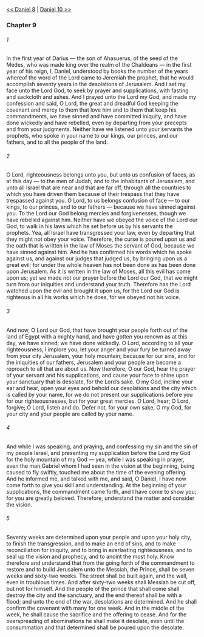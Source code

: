 [<< Daniel 8](Daniel%208.md)  |  [Daniel 10 >>](Daniel%2010.md)

### Chapter 9
###### 1
In the first year of Darius — the son of Ahasuerus, of the seed of the Medes, who was made king over the realm of the Chaldeans — in the first year of his reign, I, Daniel, understood by books the number of the years whereof the word of the Lord came to Jeremiah the prophet, that he would accomplish seventy years in the desolations of Jerusalem. And I set my face unto the Lord God, to seek by prayer and supplications, with fasting and sackcloth and ashes. And I prayed unto the Lord my God, and made my confession and said, O Lord, the great and dreadful God keeping the covenant and mercy to them that love him and to them that keep his commandments, we have sinned and have committed iniquity, and have done wickedly and have rebelled, even by departing from your precepts and from your judgments. Neither have we listened unto your servants the prophets, who spoke in your name to our kings, our princes, and our fathers, and to all the people of the land.

###### 2
O Lord, righteousness belongs unto you, but unto us confusion of faces, as at this day — to the men of Judah, and to the inhabitants of Jerusalem, and unto all Israel that are near and that are far off, through all the countries to which you have driven them because of their trespass that they have trespassed against you. O Lord, to us belongs confusion of face — to our kings, to our princes, and to our fathers — because we have sinned against you. To the Lord our God belong mercies and forgivenesses, though we have rebelled against him. Neither have we obeyed the voice of the Lord our God, to walk in his laws which he set before us by his servants the prophets. Yea, all Israel have transgressed your law, even by departing that they might not obey your voice. Therefore, the curse is poured upon us and the oath that is written in the law of Moses the servant of God, because we have sinned against him. And he has confirmed his words which he spoke against us, and against our judges that judged us, by bringing upon us a great evil; for under the whole heaven has not been done as has been done upon Jerusalem. As it is written in the law of Moses, all this evil has come upon us; yet we made not our prayer before the Lord our God, that we might turn from our iniquities and understand your truth. Therefore has the Lord watched upon the evil and brought it upon us, for the Lord our God is righteous in all his works which he does, for we obeyed not his voice.

###### 3
And now, O Lord our God, that have brought your people forth out of the land of Egypt with a mighty hand, and have gotten you renown as at this day, we have sinned; we have done wickedly. O Lord, according to all your righteousness, I implore you, let your anger and your fury be turned away from your city Jerusalem, your holy mountain; because for our sins, and for the iniquities of our fathers, Jerusalem and your people are become a reproach to all that are about us. Now therefore, O our God, hear the prayer of your servant and his supplications, and cause your face to shine upon your sanctuary that is desolate, for the Lord’s sake. O my God, incline your ear and hear, open your eyes and behold our desolations and the city which is called by your name, for we do not present our supplications before you for our righteousnesses, but for your great mercies. O Lord, hear; O Lord, forgive; O Lord, listen and do. Defer not, for your own sake, O my God, for your city and your people are called by your name.

###### 4
And while I was speaking, and praying, and confessing my sin and the sin of my people Israel, and presenting my supplication before the Lord my God for the holy mountain of my God — yea, while I was speaking in prayer, even the man Gabriel whom I had seen in the vision at the beginning, being caused to fly swiftly, touched me about the time of the evening offering. And he informed me, and talked with me, and said, O Daniel, I have now come forth to give you skill and understanding. At the beginning of your supplications, the commandment came forth, and I have come to show you; for you are greatly beloved. Therefore, understand the matter and consider the vision.

###### 5
Seventy weeks are determined upon your people and upon your holy city, to finish the transgression, and to make an end of sins, and to make reconciliation for iniquity, and to bring in everlasting righteousness, and to seal up the vision and prophecy, and to anoint the most holy. Know therefore and understand that from the going forth of the commandment to restore and to build Jerusalem unto the Messiah, the Prince, shall be seven weeks and sixty-two weeks. The street shall be built again, and the wall, even in troublous times. And after sixty-two weeks shall Messiah be cut off, but not for himself. And the people of the prince that shall come shall destroy the city and the sanctuary, and the end thereof shall be with a flood; and unto the end of the war, desolations are determined. And he shall confirm the covenant with many for one week. And in the middle of the week, he shall cause the sacrifice and the offering to cease. And for the overspreading of abominations he shall make it desolate, even until the consummation and that determined shall be poured upon the desolate.